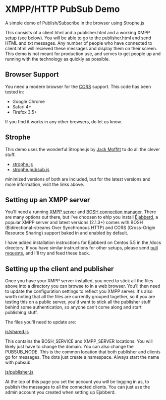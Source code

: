 XMPP/HTTP PubSub Demo
=====================

A simple demo of Publish/Subscribe in the browser using Strophe.js

This consists of a client.html and a publisher.html and a working XMPP setup (see below). You will be able to go to the publisher.html and send HTML and txt messages. Any number of people who have connected to client.html will recieved these messages and display them on their screen. This demo is not meant for production use, and serves to get people up and running with the technology as quickly as possible. 

Browser Support
---------------

You need a modern browser for the [CORS](http://www.w3.org/TR/cors/) support. This code has been tested in:

* Google Chrome
* Safari 4+
* Firefox 3.5+

If you find it works in any other browsers, do let us know.

Strophe
-------

This demo uses the wonderful Strophe.js by [Jack Moffitt](http://metajack.im/) to do all the clever stuff.

* [strophe.js](https://github.com/metajack/strophejs) 
* [strophe.pubsub.js](https://github.com/metajack/strophejs)

minimized versions of both are included, but for the latest versions and more information, visit the links above.

Setting up an XMPP server
-------------------------

You'll need a running [XMPP server](http://xmpp.org/xmpp-software/servers/) and [BOSH connection manager](http://metajack.im/2008/09/08/which-bosh-server-do-you-need/). There are many options out there, but I've choosen to ehlp you install [Ejabberd](http://www.ejabberd.im/), a popular XMPP server and latest versions (2.1.3+) comes with BOSH (Bidirectional-streams Over Synchronous HTTP) and CORS (Cross-Origin Resource Sharing) support baked in and enabled by default.

I have added installation instructions for Ejabberd on Centos 5.5 in the /docs directory. If you have similar instructions for other setups, please send [pull requests](http://help.github.com/pull-requests/), and I'll try and feed these back.

Setting up the client and publisher
-----------------------------------

Once you have your XMPP server installed, you need to stick all the files above into a directory you can browse to in a web browser. You'll then need to update the configuration settings to reflect you XMPP server. It's also worth noting that all the files are currently grouped together, so if you are testing this on a public server, you'd want to stick all the publisher stuff behind some authentication, so anyone can't come along and start publishing stuff.

The files you'll need to update are:

[js/shared.js](https://github.com/bbcrd/Strophejs-PubSub-Demo/blob/master/js/shared.js)

This contains the BOSH_SERVICE and XMPP_SERVER locations. You will likely just have to change the domain. You can also change the PUBSUB_NODE. This is the common location that both publisher and clients go for messages. The dots just create a namespace. Always start the name with pubsub.

[js/publisher.js](https://github.com/bbcrd/Strophejs-PubSub-Demo/blob/master/js/publisher.js)

At the top of this page you set the account you will be logging in as, to publish the messages to all the connected clients. You can just use the admin account you created when setting up Ejabberd.
